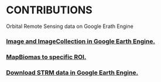 # CONTRIBUTIONS
Orbital Remote Sensing data on Google Erath Engine

### <a href="https://code.earthengine.google.com/48c4b0da8ec46766b1010e78d1c0b399"> Image and ImageCollection in Google Earth Engine.
### <a href="https://code.earthengine.google.com/6162bf59c3e4591e359e9da2d5304996"> MapBiomas to specific ROI.
### <a href="https://code.earthengine.google.com/f6480a4c8b9eff163e283e8553f3e42c"> Download STRM data in Google Earth Engine.
